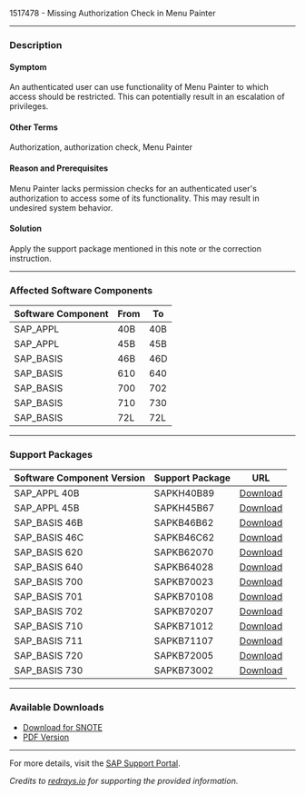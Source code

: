 1517478 - Missing Authorization Check in Menu Painter

---

### Description

#### Symptom
An authenticated user can use functionality of Menu Painter to which access should be restricted. This can potentially result in an escalation of privileges.

#### Other Terms
Authorization, authorization check, Menu Painter

#### Reason and Prerequisites
Menu Painter lacks permission checks for an authenticated user's authorization to access some of its functionality. This may result in undesired system behavior.

#### Solution
Apply the support package mentioned in this note or the correction instruction.

---

### Affected Software Components

| Software Component | From | To  |
|--------------------|------|-----|
| SAP_APPL           | 40B  | 40B |
| SAP_APPL           | 45B  | 45B |
| SAP_BASIS          | 46B  | 46D |
| SAP_BASIS          | 610  | 640 |
| SAP_BASIS          | 700  | 702 |
| SAP_BASIS          | 710  | 730 |
| SAP_BASIS          | 72L  | 72L |

---

### Support Packages

| Software Component Version | Support Package | URL |
|----------------------------|-----------------|-----|
| SAP_APPL 40B               | SAPKH40B89      | [Download](https://me.sap.com/supportpackage/SAPKH40B89) |
| SAP_APPL 45B               | SAPKH45B67      | [Download](https://me.sap.com/supportpackage/SAPKH45B67) |
| SAP_BASIS 46B              | SAPKB46B62      | [Download](https://me.sap.com/supportpackage/SAPKB46B62) |
| SAP_BASIS 46C              | SAPKB46C62      | [Download](https://me.sap.com/supportpackage/SAPKB46C62) |
| SAP_BASIS 620              | SAPKB62070      | [Download](https://me.sap.com/supportpackage/SAPKB62070) |
| SAP_BASIS 640              | SAPKB64028      | [Download](https://me.sap.com/supportpackage/SAPKB64028) |
| SAP_BASIS 700              | SAPKB70023      | [Download](https://me.sap.com/supportpackage/SAPKB70023) |
| SAP_BASIS 701              | SAPKB70108      | [Download](https://me.sap.com/supportpackage/SAPKB70108) |
| SAP_BASIS 702              | SAPKB70207      | [Download](https://me.sap.com/supportpackage/SAPKB70207) |
| SAP_BASIS 710              | SAPKB71012      | [Download](https://me.sap.com/supportpackage/SAPKB71012) |
| SAP_BASIS 711              | SAPKB71107      | [Download](https://me.sap.com/supportpackage/SAPKB71107) |
| SAP_BASIS 720              | SAPKB72005      | [Download](https://me.sap.com/supportpackage/SAPKB72005) |
| SAP_BASIS 730              | SAPKB73002      | [Download](https://me.sap.com/supportpackage/SAPKB73002) |

---

### Available Downloads

- [Download for SNOTE](https://notesdownloads.sap.com/note/0040000008996642017)
- [PDF Version](https://userapps.support.sap.com/sap/support/sfm/notes/print/0001517478?language=en-US&token=9B9297D41BCEF9765A7E9395E39DDD2D)

---

For more details, visit the [SAP Support Portal](https://me.sap.com/).

*Credits to [redrays.io](https://redrays.io) for supporting the provided information.*